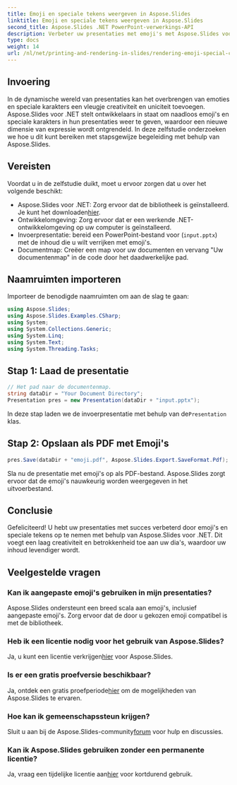 ```yaml
---
title: Emoji en speciale tekens weergeven in Aspose.Slides
linktitle: Emoji en speciale tekens weergeven in Aspose.Slides
second_title: Aspose.Slides .NET PowerPoint-verwerkings-API
description: Verbeter uw presentaties met emoji's met Aspose.Slides voor .NET. Volg onze stap-voor-stap handleiding om moeiteloos een creatief tintje toe te voegen.
type: docs
weight: 14
url: /nl/net/printing-and-rendering-in-slides/rendering-emoji-special-characters/
---
```

## Invoering
In de dynamische wereld van presentaties kan het overbrengen van emoties en speciale karakters een vleugje creativiteit en uniciteit toevoegen. Aspose.Slides voor .NET stelt ontwikkelaars in staat om naadloos emoji's en speciale karakters in hun presentaties weer te geven, waardoor een nieuwe dimensie van expressie wordt ontgrendeld. In deze zelfstudie onderzoeken we hoe u dit kunt bereiken met stapsgewijze begeleiding met behulp van Aspose.Slides.
## Vereisten
Voordat u in de zelfstudie duikt, moet u ervoor zorgen dat u over het volgende beschikt:
- Aspose.Slides voor .NET: Zorg ervoor dat de bibliotheek is geïnstalleerd. Je kunt het downloaden[hier](https://releases.aspose.com/slides/net/).
- Ontwikkelomgeving: Zorg ervoor dat er een werkende .NET-ontwikkelomgeving op uw computer is geïnstalleerd.
- Invoerpresentatie: bereid een PowerPoint-bestand voor (`input.pptx`) met de inhoud die u wilt verrijken met emoji's.
- Documentmap: Creëer een map voor uw documenten en vervang "Uw documentenmap" in de code door het daadwerkelijke pad.
## Naamruimten importeren
Importeer de benodigde naamruimten om aan de slag te gaan:
```csharp
using Aspose.Slides;
using Aspose.Slides.Examples.CSharp;
using System;
using System.Collections.Generic;
using System.Linq;
using System.Text;
using System.Threading.Tasks;
```
## Stap 1: Laad de presentatie
```csharp
// Het pad naar de documentenmap.
string dataDir = "Your Document Directory";
Presentation pres = new Presentation(dataDir + "input.pptx");
```
 In deze stap laden we de invoerpresentatie met behulp van de`Presentation` klas.
## Stap 2: Opslaan als PDF met Emoji's
```csharp
pres.Save(dataDir + "emoji.pdf", Aspose.Slides.Export.SaveFormat.Pdf);
```
Sla nu de presentatie met emoji's op als PDF-bestand. Aspose.Slides zorgt ervoor dat de emoji's nauwkeurig worden weergegeven in het uitvoerbestand.
## Conclusie
Gefeliciteerd! U hebt uw presentaties met succes verbeterd door emoji's en speciale tekens op te nemen met behulp van Aspose.Slides voor .NET. Dit voegt een laag creativiteit en betrokkenheid toe aan uw dia's, waardoor uw inhoud levendiger wordt.
## Veelgestelde vragen
### Kan ik aangepaste emoji's gebruiken in mijn presentaties?
Aspose.Slides ondersteunt een breed scala aan emoji's, inclusief aangepaste emoji's. Zorg ervoor dat de door u gekozen emoji compatibel is met de bibliotheek.
### Heb ik een licentie nodig voor het gebruik van Aspose.Slides?
 Ja, u kunt een licentie verkrijgen[hier](https://purchase.aspose.com/buy) voor Aspose.Slides.
### Is er een gratis proefversie beschikbaar?
 Ja, ontdek een gratis proefperiode[hier](https://releases.aspose.com/) om de mogelijkheden van Aspose.Slides te ervaren.
### Hoe kan ik gemeenschapssteun krijgen?
 Sluit u aan bij de Aspose.Slides-community[forum](https://forum.aspose.com/c/slides/11) voor hulp en discussies.
### Kan ik Aspose.Slides gebruiken zonder een permanente licentie?
 Ja, vraag een tijdelijke licentie aan[hier](https://purchase.aspose.com/temporary-license/) voor kortdurend gebruik.